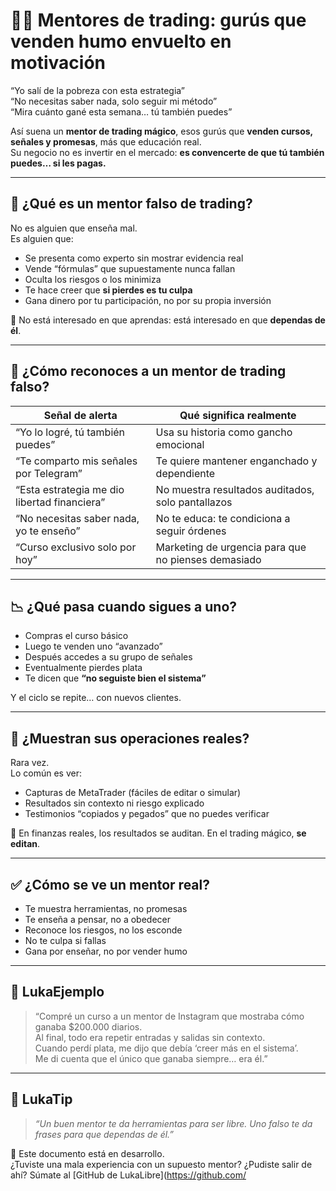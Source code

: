 # 👨‍🏫 Mentores de trading: gurús que venden humo envuelto en motivación

“Yo salí de la pobreza con esta estrategia”  
“No necesitas saber nada, solo seguir mi método”  
“Mira cuánto gané esta semana… tú también puedes”

Así suena un **mentor de trading mágico**, esos gurús que **venden cursos, señales y promesas**, más que educación real.  
Su negocio no es invertir en el mercado: **es convencerte de que tú también puedes… si les pagas.**

---

## 🧠 ¿Qué es un mentor falso de trading?

No es alguien que enseña mal.  
Es alguien que:

- Se presenta como experto sin mostrar evidencia real
- Vende “fórmulas” que supuestamente nunca fallan
- Oculta los riesgos o los minimiza
- Te hace creer que **si pierdes es tu culpa**
- Gana dinero por tu participación, no por su propia inversión

📌 No está interesado en que aprendas: está interesado en que **dependas de él**.

---

## 🎯 ¿Cómo reconoces a un mentor de trading falso?

| Señal de alerta                                | Qué significa realmente                              |
|------------------------------------------------|-------------------------------------------------------|
| “Yo lo logré, tú también puedes”               | Usa su historia como gancho emocional                |
| “Te comparto mis señales por Telegram”         | Te quiere mantener enganchado y dependiente          |
| “Esta estrategia me dio libertad financiera”   | No muestra resultados auditados, solo pantallazos    |
| “No necesitas saber nada, yo te enseño”        | No te educa: te condiciona a seguir órdenes          |
| “Curso exclusivo solo por hoy”                 | Marketing de urgencia para que no pienses demasiado  |

---

## 📉 ¿Qué pasa cuando sigues a uno?

- Compras el curso básico  
- Luego te venden uno “avanzado”  
- Después accedes a su grupo de señales  
- Eventualmente pierdes plata  
- Te dicen que **“no seguiste bien el sistema”**

Y el ciclo se repite… con nuevos clientes.

---

## 🧾 ¿Muestran sus operaciones reales?

Rara vez.  
Lo común es ver:

- Capturas de MetaTrader (fáciles de editar o simular)
- Resultados sin contexto ni riesgo explicado
- Testimonios “copiados y pegados” que no puedes verificar

📌 En finanzas reales, los resultados se auditan. En el trading mágico, **se editan**.

---

## ✅ ¿Cómo se ve un mentor real?

- Te muestra herramientas, no promesas
- Te enseña a pensar, no a obedecer
- Reconoce los riesgos, no los esconde
- No te culpa si fallas
- Gana por enseñar, no por vender humo

---

## 💬 LukaEjemplo

> “Compré un curso a un mentor de Instagram que mostraba cómo ganaba $200.000 diarios.  
> Al final, todo era repetir entradas y salidas sin contexto.  
> Cuando perdí plata, me dijo que debía ‘creer más en el sistema’.  
> Me di cuenta que el único que ganaba siempre… era él.”

---

## 🧠 LukaTip

> *“Un buen mentor te da herramientas para ser libre. Uno falso te da frases para que dependas de él.”*

📌 Este documento está en desarrollo.  
¿Tuviste una mala experiencia con un supuesto mentor? ¿Pudiste salir de ahí? Súmate al [GitHub de LukaLibre](https://github.com/
